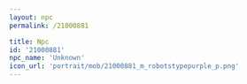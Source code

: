 ```yaml
---
layout: npc
permalink: /21000881

title: Npc
id: '21000881'
npc_name: 'Unknown'
icon_url: 'portrait/mob/21000881_m_robotstypepurple_p.png'
---
```

